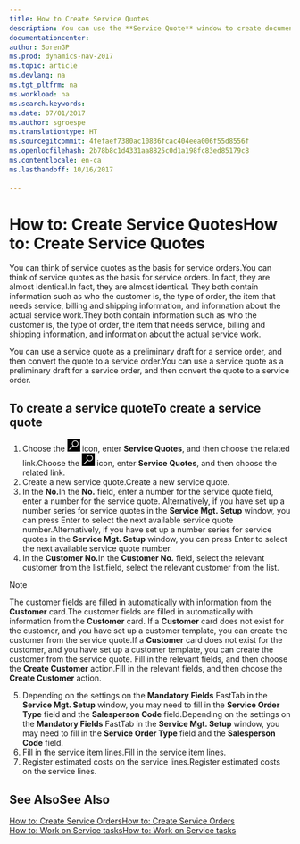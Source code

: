 ```yaml
---
title: How to Create Service Quotes
description: You can use the **Service Quote** window to create documents where you enter information about a service, such as repairs and maintenance, on service items by customer request. You can use a service quote as a preliminary draft for a service order, and then convert the quote to a service order.
documentationcenter: 
author: SorenGP
ms.prod: dynamics-nav-2017
ms.topic: article
ms.devlang: na
ms.tgt_pltfrm: na
ms.workload: na
ms.search.keywords: 
ms.date: 07/01/2017
ms.author: sgroespe
ms.translationtype: HT
ms.sourcegitcommit: 4fefaef7380ac10836fcac404eea006f55d8556f
ms.openlocfilehash: 2b78b8c1d4331aa8825c0d1a198fc83ed85179c8
ms.contentlocale: en-ca
ms.lasthandoff: 10/16/2017

---
```

# <a name="how-to-create-service-quotes"></a><span data-ttu-id="09103-104">How to: Create Service Quotes</span><span class="sxs-lookup"><span data-stu-id="09103-104">How to: Create Service Quotes</span></span>
<span data-ttu-id="09103-105">You can think of service quotes as the basis for service orders.</span><span class="sxs-lookup"><span data-stu-id="09103-105">You can think of service quotes as the basis for service orders.</span></span> <span data-ttu-id="09103-106">In fact, they are almost identical.</span><span class="sxs-lookup"><span data-stu-id="09103-106">In fact, they are almost identical.</span></span> <span data-ttu-id="09103-107">They both contain information such as who the customer is, the type of order, the item that needs service, billing and shipping information, and information about the actual service work.</span><span class="sxs-lookup"><span data-stu-id="09103-107">They both contain information such as who the customer is, the type of order, the item that needs service, billing and shipping information, and information about the actual service work.</span></span>
 
<span data-ttu-id="09103-108">You can use a service quote as a preliminary draft for a service order, and then convert the quote to a service order.</span><span class="sxs-lookup"><span data-stu-id="09103-108">You can use a service quote as a preliminary draft for a service order, and then convert the quote to a service order.</span></span>  
  
## <a name="to-create-a-service-quote"></a><span data-ttu-id="09103-109">To create a service quote</span><span class="sxs-lookup"><span data-stu-id="09103-109">To create a service quote</span></span>  
1. <span data-ttu-id="09103-110">Choose the ![Search for Page or Report](media/ui-search/search_small.png "Search for Page or Report icon") icon, enter **Service Quotes**, and then choose the related link.</span><span class="sxs-lookup"><span data-stu-id="09103-110">Choose the ![Search for Page or Report](media/ui-search/search_small.png "Search for Page or Report icon") icon, enter **Service Quotes**, and then choose the related link.</span></span>  
2. <span data-ttu-id="09103-111">Create a new service quote.</span><span class="sxs-lookup"><span data-stu-id="09103-111">Create a new service quote.</span></span>  
3. <span data-ttu-id="09103-112">In the **No.**</span><span class="sxs-lookup"><span data-stu-id="09103-112">In the **No.**</span></span> <span data-ttu-id="09103-113">field, enter a number for the service quote.</span><span class="sxs-lookup"><span data-stu-id="09103-113">field, enter a number for the service quote.</span></span> <span data-ttu-id="09103-114">Alternatively, if you have set up a number series for service quotes in the **Service Mgt. Setup** window, you can press Enter to select the next available service quote number.</span><span class="sxs-lookup"><span data-stu-id="09103-114">Alternatively, if you have set up a number series for service quotes in the **Service Mgt. Setup** window, you can press Enter to select the next available service quote number.</span></span>  
4. <span data-ttu-id="09103-115">In the **Customer No.**</span><span class="sxs-lookup"><span data-stu-id="09103-115">In the **Customer No.**</span></span>  <span data-ttu-id="09103-116">field, select the relevant customer from the list.</span><span class="sxs-lookup"><span data-stu-id="09103-116">field, select the relevant customer from the list.</span></span>  

  > [!Note]  
  >  <span data-ttu-id="09103-117">The customer fields are filled in automatically with information from the **Customer** card.</span><span class="sxs-lookup"><span data-stu-id="09103-117">The customer fields are filled in automatically with information from the **Customer** card.</span></span> <span data-ttu-id="09103-118">If a **Customer** card does not exist for the customer, and you have set up a customer template, you can create the customer from the service quote.</span><span class="sxs-lookup"><span data-stu-id="09103-118">If a **Customer** card does not exist for the customer, and you have set up a customer template, you can create the customer from the service quote.</span></span> <span data-ttu-id="09103-119">Fill in the relevant fields, and then choose the **Create Customer** action.</span><span class="sxs-lookup"><span data-stu-id="09103-119">Fill in the relevant fields, and then choose the **Create Customer** action.</span></span>  
  
5. <span data-ttu-id="09103-120">Depending on the settings on the **Mandatory Fields** FastTab in the **Service Mgt. Setup** window, you may need to fill in the **Service Order Type** field and the **Salesperson Code** field.</span><span class="sxs-lookup"><span data-stu-id="09103-120">Depending on the settings on the **Mandatory Fields** FastTab in the **Service Mgt. Setup** window, you may need to fill in the **Service Order Type** field and the **Salesperson Code** field.</span></span>  
6. <span data-ttu-id="09103-121">Fill in the service item lines.</span><span class="sxs-lookup"><span data-stu-id="09103-121">Fill in the service item lines.</span></span>  
7. <span data-ttu-id="09103-122">Register estimated costs on the service lines.</span><span class="sxs-lookup"><span data-stu-id="09103-122">Register estimated costs on the service lines.</span></span>  
  
## <a name="see-also"></a><span data-ttu-id="09103-123">See Also</span><span class="sxs-lookup"><span data-stu-id="09103-123">See Also</span></span>  
[<span data-ttu-id="09103-124">How to: Create Service Orders</span><span class="sxs-lookup"><span data-stu-id="09103-124">How to: Create Service Orders</span></span>](service-how-to-create-service-orders.md)  
[<span data-ttu-id="09103-125">How to: Work on Service tasks</span><span class="sxs-lookup"><span data-stu-id="09103-125">How to: Work on Service tasks</span></span>](service-how-to-work-on-service-tasks.md)  

 
